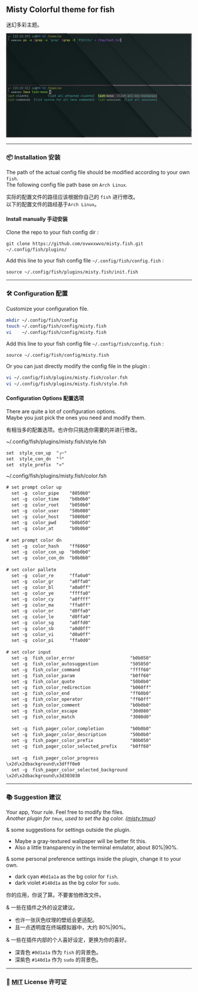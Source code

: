 ## Misty Colorful theme for fish  

迷幻多彩主题。  

![screenshot](screenshot/00.png)  

----  

### 📦 Installation 安装  

The path of the actual config file should be modified according to your own `fish`.  
The following config file path base on `Arch Linux`.  

实际的配置文件的路径应该根据你自己的 `fish` 进行修改。  
以下的配置文件的路经基于`Arch Linux`。  

#### Install manually 手动安装  

Clone the repo to your fish config dir :  
```  
git clone https://github.com/ovwxxwvo/misty.fish.git ~/.config/fish/plugins/  
```  
Add this line to your fish config file `~/.config/fish/config.fish` :  
```  
source ~/.config/fish/plugins/misty.fish/init.fish  
```  

----  

### 🛠️ Configuration 配置  

Customize your configuration file.  
```sh  
mkdir ~/.config/fish/config  
touch ~/.config/fish/config/misty.fish  
vi    ~/.config/fish/config/misty.fish  
```  
Add this line to your fish config file `~/.config/fish/config.fish` :  
```fish  
source ~/.config/fish/config/misty.fish  
```  

Or you can just directly modify the config file in the plugin :  
```sh  
vi ~/.config/fish/plugins/misty.fish/color.fsh  
vi ~/.config/fish/plugins/misty.fish/style.fsh  
```  

#### Configuration Options 配置选项  

There are quite a lot of configuration options.  
Maybe you just pick the ones you need and modify them.  

有相当多的配置选项。也许你只挑选你需要的并进行修改。  

~/.config/fish/plugins/misty.fish/style.fsh  
```fish  
set  style_con_up  "┌─"  
set  style_con_dn  "└"  
set  style_prefix  "»"  
```  

~/.config/fish/plugins/misty.fish/color.fsh  
```fish  
# set prompt color up  
  set -g  color_pipe    "8050b0"  
  set -g  color_time    "b0b0b0"  
  set -g  color_root    "b050b0"  
  set -g  color_user    "50b080"  
  set -g  color_host    "5080b0"  
  set -g  color_pwd     "b0b050"  
  set -g  color_at      "b0b0b0"  

# set prompt color dn  
  set -g  color_hash    "ff6060"  
  set -g  color_con_up  "b0b0b0"  
  set -g  color_con_dn  "b0b0b0"  

# set color pallete  
  set -g  color_re      "ffa0a0"  
  set -g  color_gr      "a0ffa0"  
  set -g  color_bl      "a0a0ff"  
  set -g  color_ye      "ffffa0"  
  set -g  color_cy      "a0ffff"  
  set -g  color_ma      "ffa0ff"  
  set -g  color_or      "d0ffa0"  
  set -g  color_le      "d0ffa0"  
  set -g  color_sg      "a0ffd0"  
  set -g  color_sb      "a0d0ff"  
  set -g  color_vi      "d0a0ff"  
  set -g  color_pi      "ffa0d0"  

# set color input  
  set -g  fish_color_error                     "b0b050"  
  set -g  fish_color_autosuggestion            "505050"  
  set -g  fish_color_command                   "ffff60"  
  set -g  fish_color_param                     "b0ff60"  
  set -g  fish_color_quote                     "50b0b0"  
  set -g  fish_color_redirection               "b060ff"  
  set -g  fish_color_end                       "ff60b0"  
  set -g  fish_color_operator                  "ff60ff"  
  set -g  fish_color_comment                   "b0b0b0"  
  set -g  fish_color_escape                    "30d080"  
  set -g  fish_color_match                     "3080d0"  

  set -g  fish_pager_color_completion          "b0b0b0"  
  set -g  fish_pager_color_description         "50b0b0"  
  set -g  fish_pager_color_prefix              "80b050"  
  set -g  fish_pager_color_selected_prefix     "b0ff60"  

  set -g  fish_pager_color_progress             \x2d\x2dbackground\x3dfff0e0  
  set -g  fish_pager_color_selected_background  \x2d\x2dbackground\x3d303030  
```  

----  

### 📚 Suggestion 建议  

Your app, Your rule. Feel free to modify the files.  
*Another plugin for `tmux`, used to set the bg color.  ([misty.tmux](https://github.com/ovwxxwvo/misty.tmux.git))*  

& some suggestions for settings outside the plugin.  
- Maybe a gray-textured wallpaper will be better fit this.  
- Also a little transparency in the terminal emulator, about 80%|90%.  

& some personal preference settings inside the plugin, change it to your own.  
- dark  cyan     `#0d1a1a` as the bg color for  `fish`.  
- dark  violet   `#140d1a` as the bg color for  `sudo`.  

你的应用，你说了算。不要害怕修改文件。  

& 一些在插件之外的设定建议。  
- 也许一张灰色纹理的壁纸会更适配。  
- 且一点透明度在终端模拟器中，大约 80%|90%。  

& 一些在插件内部的个人喜好设定，更换为你的喜好。  
- 深青色 `#0d1a1a` 作为  `fish`  的背景色。  
- 深紫色 `#140d1a` 作为  `sudo`  的背景色。  

----  

### 📜 [MIT](LICENSE) License 许可证  


